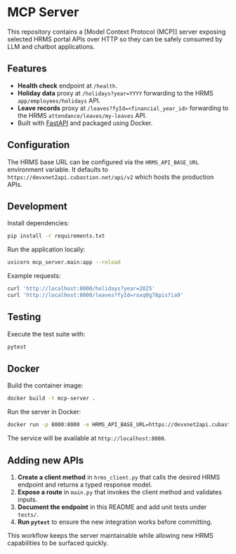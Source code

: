 # MCP Server

This repository contains a [Model Context Protocol (MCP)] server exposing selected HRMS portal APIs over HTTP so they can be safely consumed by LLM and chatbot applications.

## Features

- **Health check** endpoint at `/health`.
- **Holiday data** proxy at `/holidays?year=YYYY` forwarding to the HRMS `app/employees/holidays` API.
- **Leave records** proxy at `/leaves?fyId=<financial_year_id>` forwarding to the HRMS `attendance/leaves/my-leaves` API.
- Built with [FastAPI](https://fastapi.tiangolo.com/) and packaged using Docker.

## Configuration

The HRMS base URL can be configured via the `HRMS_API_BASE_URL` environment variable. It defaults to `https://devxnet2api.cubastion.net/api/v2` which hosts the production APIs.

## Development

Install dependencies:

```bash
pip install -r requirements.txt
```

Run the application locally:

```bash
uvicorn mcp_server.main:app --reload
```

Example requests:

```bash
curl 'http://localhost:8000/holidays?year=2025'
curl 'http://localhost:8000/leaves?fyId=roxq0g78pis7ia9'
```

## Testing

Execute the test suite with:

```bash
pytest
```

## Docker

Build the container image:

```bash
docker build -t mcp-server .
```

Run the server in Docker:

```bash
docker run -p 8000:8000 -e HRMS_API_BASE_URL=https://devxnet2api.cubastion.net/api/v2 mcp-server
```

The service will be available at `http://localhost:8000`.

## Adding new APIs

1. **Create a client method** in `hrms_client.py` that calls the desired HRMS endpoint and returns a typed response model.
2. **Expose a route** in `main.py` that invokes the client method and validates inputs.
3. **Document the endpoint** in this README and add unit tests under `tests/`.
4. **Run `pytest`** to ensure the new integration works before committing.

This workflow keeps the server maintainable while allowing new HRMS capabilities to be surfaced quickly.
